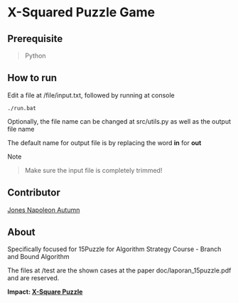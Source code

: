 # X-Squared Puzzle Game

## Prerequisite
> Python

## How to run
Edit a file at /file/input.txt, followed by running at console
```
./run.bat
```
Optionally, the file name can be changed at src/utils.py as well as the output file name

The default name for output file is by replacing the word <b>in</b> for <b>out</b>

Note
> Make sure the input file is completely trimmed!

## Contributor
[Jones Napoleon Autumn](https://jonesnapoleon.web.app)

## About
Specifically focused for 15Puzzle for Algorithm Strategy Course - Branch and Bound Algorithm

The files at /test are the shown cases at the paper doc/laporan_15puzzle.pdf and are reserved.

<b>Impact: [X-Square Puzzle](https://jonesnapoleon.web.app/projects/x-square)</b>
